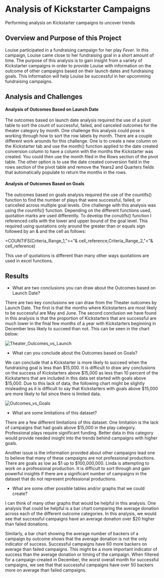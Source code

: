 # Analysis of Kickstarter Campaigns
Performing analysis on Kickstarter campaigns to uncover trends

## Overview and Purpose of this Project
Louise participated in a fundraising campaign for her play _Fever_. In this campaign, Louise came close to her fundraising goal in a short amount of time. The purpose of this analysis is to gain insight from a variety of Kickstarter campaigns in order to provide Louise with information on the outcome of other campaigns based on their launch dates and fundraising goals. This information will help Louise be successful in her upcomming fundraising campaigns.

## Analysis and Challenges

#### Analysis of Outcomes Based on Launch Date
The outcomes based on launch date analysis required the use of a pivot table to sort the count of successful, failed, and canceled outcomes for the theater category by month. One challenge this analysis could pose is working through how to sort the row labels by month. There are a couple different work arounds for this challenge. One is to create a new column on the Kickstarter tab and use the month() function applied to the date created conversion column to have a column with the months the Kickstarter was created. You could then use the month filed in the Rows section of the pivot table. The other option is to use the date created conversion field in the rows section of the pivot table and remove the Years2 and Quarters fields that automatically populate to return the months in the rows.

#### Analysis of Outcomes Based on Goals
The outcomes based on goals analysis required the use of the countifs() function to find the number of plays that were successful, failed, or cancelled across multiple goal levels. One challenge with this analysis was using the countifs() function. Depending on the different functions used, quotation marks are used differently. To develop the conutifs() function I referenced cells with the lower and upper bound of the goal level. This required using quotations only around the greater than or equals sign followed by an & and the cell as follows:  

=COUNTIFS(Criteria_Range_1,">="& cell_reference,Criteria_Range_2,"<"& cell_reference)  

This use of quotations is different than many other ways quotations are used in excel functions.

## Results

  * What are two conclusions you can draw about the Outcomes based on Launch Date?

There are two key conclusions  we can draw from the Theater outcomes by Launch Date. The first is that the months where Kickstarters are most likely to be successful are May and June. The second conclusion we have found in this analysis is that the proportion of Kickstarters that are successful are much lower in the final few months of a year with Kickstarters beginning in December less likely to succeed than not. This can be seen in the chart below:

![Theater_Outcomes_vs_Launch](https://user-images.githubusercontent.com/90737940/134822421-ffdcf458-9a54-41fc-bbe1-e3c332a39ec9.png)

  * What can you conclude about the Outcomes based on Goals?

We can conclude that a Kickstarter is more likely to succeed when the fundraising goal is less than $15,000. It is difficult to draw any conclusions on the success of Kickstarters above $15,000 as less than 10 percent of the Kickstarters that are included in this data set started with goals above $15,000. Due to this lack of data, the following chart might be slightly misleading as it is difficult to say that Kickstarters with goals above $15,000 are more likely to fail since there is limited data.

![Outcomes_vs_Goals](https://user-images.githubusercontent.com/90737940/134822468-05b8bce2-cf58-43fc-9773-3db283f3d44a.png)

  * What are some limitations of this dataset?

There are a few different limitations of this dataset. One limitation is the lack of campaigns that had goals above $15,000 in the play category. Professional plays require significant funding. Better data in this category would provide needed insight into the trends behind campaigns with higher goals.

Another issue is the information provided about other campaigns lead one to believe that many of these campaigns are not professional productions. There are goals as low as $1 up to $100,000,000. Linda is attempting to work on a professional production. It is difficult to sort through and gain powerful insights if there are a significant number of campaigns in the dataset that do not represent professional productions.

  * What are some other possible tables and/or graphs that we could create?

I can think of many other graphs that would be helpful in this analysis. One analysis that could be helpful is a bar chart comparing the average donation across each of the different outcome categories. In this analysis, we would see that successful campaigns have an average donation over $20 higher than failed donations. 

Similarly, a bar chart showing the average number of backers of a campaign by outcome shows that the average donation is not the only indicator of success. Successful campaigns have 60 more backers on average than failed campaigns. This might be a more important indicator of success than the average donation or timing of the campaign. When filtered for a campaign created in December, the worst overall month for successful campaigns, we see that that successful campaigns have over 50 backers more on average than failed campaigns. 
